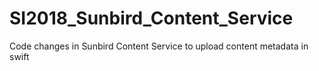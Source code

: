 # SI2018_Sunbird_Content_Service
Code changes in Sunbird Content Service to upload content metadata in swift

